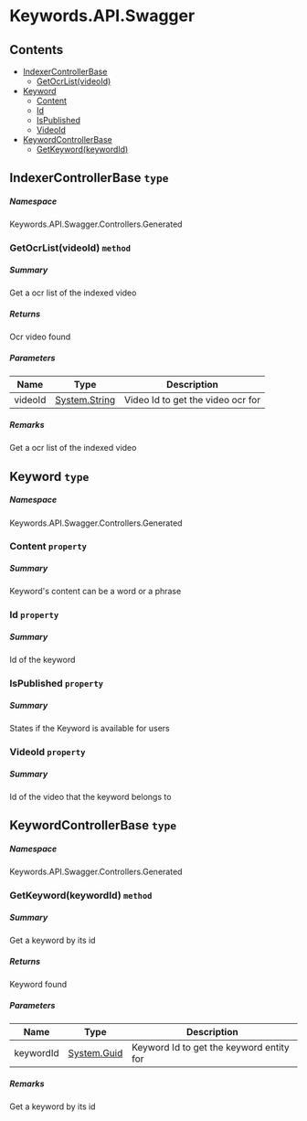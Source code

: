 <a name='assembly'></a>
# Keywords.API.Swagger

## Contents

- [IndexerControllerBase](#T-Keywords-API-Swagger-Controllers-Generated-IndexerControllerBase 'Keywords.API.Swagger.Controllers.Generated.IndexerControllerBase')
  - [GetOcrList(videoId)](#M-Keywords-API-Swagger-Controllers-Generated-IndexerControllerBase-GetOcrList-System-String- 'Keywords.API.Swagger.Controllers.Generated.IndexerControllerBase.GetOcrList(System.String)')
- [Keyword](#T-Keywords-API-Swagger-Controllers-Generated-Keyword 'Keywords.API.Swagger.Controllers.Generated.Keyword')
  - [Content](#P-Keywords-API-Swagger-Controllers-Generated-Keyword-Content 'Keywords.API.Swagger.Controllers.Generated.Keyword.Content')
  - [Id](#P-Keywords-API-Swagger-Controllers-Generated-Keyword-Id 'Keywords.API.Swagger.Controllers.Generated.Keyword.Id')
  - [IsPublished](#P-Keywords-API-Swagger-Controllers-Generated-Keyword-IsPublished 'Keywords.API.Swagger.Controllers.Generated.Keyword.IsPublished')
  - [VideoId](#P-Keywords-API-Swagger-Controllers-Generated-Keyword-VideoId 'Keywords.API.Swagger.Controllers.Generated.Keyword.VideoId')
- [KeywordControllerBase](#T-Keywords-API-Swagger-Controllers-Generated-KeywordControllerBase 'Keywords.API.Swagger.Controllers.Generated.KeywordControllerBase')
  - [GetKeyword(keywordId)](#M-Keywords-API-Swagger-Controllers-Generated-KeywordControllerBase-GetKeyword-System-Guid- 'Keywords.API.Swagger.Controllers.Generated.KeywordControllerBase.GetKeyword(System.Guid)')

<a name='T-Keywords-API-Swagger-Controllers-Generated-IndexerControllerBase'></a>
## IndexerControllerBase `type`

##### Namespace

Keywords.API.Swagger.Controllers.Generated

<a name='M-Keywords-API-Swagger-Controllers-Generated-IndexerControllerBase-GetOcrList-System-String-'></a>
### GetOcrList(videoId) `method`

##### Summary

Get a ocr list of the indexed video

##### Returns

Ocr video found

##### Parameters

| Name | Type | Description |
| ---- | ---- | ----------- |
| videoId | [System.String](http://msdn.microsoft.com/query/dev14.query?appId=Dev14IDEF1&l=EN-US&k=k:System.String 'System.String') | Video Id to get the video ocr for |

##### Remarks

Get a ocr list of the indexed video

<a name='T-Keywords-API-Swagger-Controllers-Generated-Keyword'></a>
## Keyword `type`

##### Namespace

Keywords.API.Swagger.Controllers.Generated

<a name='P-Keywords-API-Swagger-Controllers-Generated-Keyword-Content'></a>
### Content `property`

##### Summary

Keyword's content can be a word or a phrase

<a name='P-Keywords-API-Swagger-Controllers-Generated-Keyword-Id'></a>
### Id `property`

##### Summary

Id of the keyword

<a name='P-Keywords-API-Swagger-Controllers-Generated-Keyword-IsPublished'></a>
### IsPublished `property`

##### Summary

States if the Keyword is available for users

<a name='P-Keywords-API-Swagger-Controllers-Generated-Keyword-VideoId'></a>
### VideoId `property`

##### Summary

Id of the video that the keyword belongs to

<a name='T-Keywords-API-Swagger-Controllers-Generated-KeywordControllerBase'></a>
## KeywordControllerBase `type`

##### Namespace

Keywords.API.Swagger.Controllers.Generated

<a name='M-Keywords-API-Swagger-Controllers-Generated-KeywordControllerBase-GetKeyword-System-Guid-'></a>
### GetKeyword(keywordId) `method`

##### Summary

Get a keyword by its id

##### Returns

Keyword found

##### Parameters

| Name | Type | Description |
| ---- | ---- | ----------- |
| keywordId | [System.Guid](http://msdn.microsoft.com/query/dev14.query?appId=Dev14IDEF1&l=EN-US&k=k:System.Guid 'System.Guid') | Keyword Id to get the keyword entity for |

##### Remarks

Get a keyword by its id

